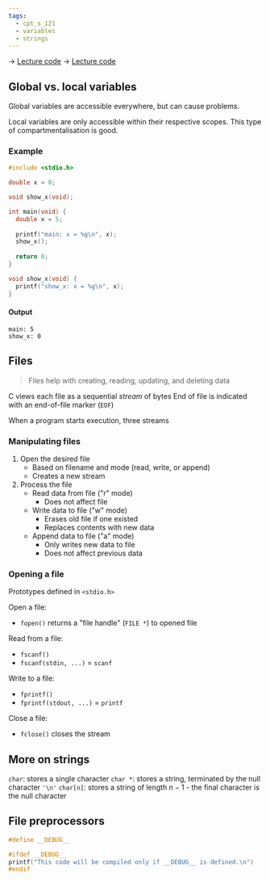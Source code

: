 ```yaml
---
tags:
  - cpt_s_121
  - variables
  - strings
---
```


-> [Lecture code](https://github.com/mathletedev/cpt_s/blob/main/121/lectures/2023-09-13)
-> [Lecture code](https://github.com/mathletedev/cpt_s/blob/main/121/lectures/2023-09-15)

## Global vs. local variables

Global variables are accessible everywhere, but can cause problems.

Local variables are only accessible within their respective scopes. This type of compartmentalisation is good.

### Example

```c
#include <stdio.h>

double x = 0;

void show_x(void);

int main(void) {
  double x = 5;
  
  printf("main: x = %g\n", x);
  show_x();
  
  return 0;
}

void show_x(void) {
  printf("show_x: x = %g\n", x);
}
```

#### Output

```
main: 5
show_x: 0
```

## Files

> Files help with creating, reading, updating, and deleting data

C views each file as a sequential *stream* of bytes
End of file is indicated with an end-of-file marker (`EOF`)

When a program starts execution, three streams

### Manipulating files

1. Open the desired file
	- Based on filename and mode (read, write, or append)
	- Creates a new stream
2. Process the file
	- Read data from file ("r" mode)
		- Does not affect file
	- Write data to file ("w" mode)
		- Erases old file if one existed
		- Replaces contents with new data
	- Append data to file ("a" mode)
		- Only writes new data to file
		- Does not affect previous data

### Opening a file

Prototypes defined in `<stdio.h>`

Open a file:
- `fopen()` returns a "file handle" (`FILE *`) to opened file

Read from a file:
- `fscanf()`
- `fscanf(stdin, ...)` = `scanf`

Write to a file:
- `fprintf()`
- `fprintf(stdout, ...)` = `printf`

Close a file:
- `fclose()` closes the stream

## More on strings

`char`: stores a single character
`char *`: stores a string, terminated by the null character `'\n'`
`char[n]`: stores a string of length $n - 1$ - the final character is the null character

## File preprocessors

```c
#define __DEBUG__

#ifdef __DEBUG__
printf("This code will be compiled only if __DEBUG__ is defined.\n")
#endif
```